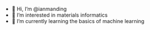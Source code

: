 - 👋 Hi, I’m @ianmanding
- 👀 I’m interested in materials informatics
- 🌱 I’m currently learning the basics of machine learning

<!---
ianmanding/ianmanding is a ✨ special ✨ repository because its `README.md` (this file) appears on your GitHub profile.
You can click the Preview link to take a look at your changes.
--->
